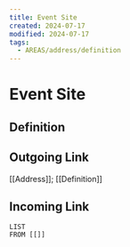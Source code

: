 ```yaml
---
title: Event Site
created: 2024-07-17
modified: 2024-07-17
tags:
  - AREAS/address/definition
---
```

# Event Site
## Definition

## Outgoing Link
[[Address]]; [[Definition]]
## Incoming Link
```dataview
LIST
FROM [[]]
```
